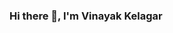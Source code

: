 ### Hi there 👋, I'm Vinayak Kelagar

<!--
**VinayakKelagar/VinayakKelagar** is a ✨ _special_ ✨ repository because its `README.md` (this file) appears on your GitHub profile.

Here are some ideas to get you started:

- 🔭 I’m currently working on Penetration Testing And Developing
- 🌱 I’m currently learning Android Studio Backend Programming
- 👯 I’m looking to collaborate on Penetration Testing Team
- 🤔 I’m looking for help with Android Studio Backend
- 💬 Ask me about Developing 
- 📫 How to reach me:
          Mail me vinayakkelagar7@gmail.com
          Twitter @VinaykKelagar
          https://twitter.com/vkelagar

          Medium @VinaykKelagar
          https://medium.com/@vinayakkelagar7
-->
